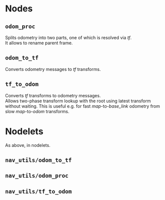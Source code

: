 # Nodes

## `odom_proc`
Splits odometry into two parts, one of which is resolved via *tf*.<br>
It allows to rename parent frame. 

## `odom_to_tf`
Converts odometry messages to *tf* transforms.

## `tf_to_odom`
Converts *tf* transforms to odometry messages.<br>
Allows two-phase transform lookup with the root using latest transform without waiting.
This is useful e.g. for fast *map*-to-*base_link* odometry from slow *map*-to-*odom* transforms.

# Nodelets

As above, in nodelets.

## `nav_utils/odom_to_tf`

## `nav_utils/odom_proc`

## `nav_utils/tf_to_odom`